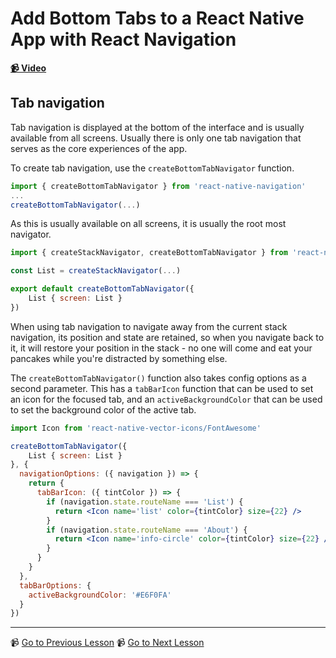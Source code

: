 # Add Bottom Tabs to a React Native App with React Navigation

**[📹 Video](https://egghead.io/lessons/react-native-add-bottom-tabs-to-a-react-native-app-with-react-navigation)**

## Tab navigation

Tab navigation is displayed at the bottom of the interface and is usually available from all screens. Usually there is only one tab navigation that serves as the core experiences of the app.

To create tab navigation, use the `createBottomTabNavigator` function.

```jsx
import { createBottomTabNavigator } from 'react-native-navigation'
...
createBottomTabNavigator(...)
```

As this is usually available on all screens, it is usually the root most navigator.

```jsx
import { createStackNavigator, createBottomTabNavigator } from 'react-native-navigation'

const List = createStackNavigator(...)

export default createBottomTabNavigator({
	List { screen: List }
})
```

When using tab navigation to navigate away from the current stack navigation, its position and state are retained, so when you navigate back to it, it will restore your position in the stack - no one will come and eat your pancakes while you're distracted by something else.

The `createBottomTabNavigator()` function also takes config options as a second parameter. This has a `tabBarIcon` function that can be used to set an icon for the focused tab, and an `activeBackgroundColor` that can be used to set the background color of the active tab.

```jsx
import Icon from 'react-native-vector-icons/FontAwesome'

createBottomTabNavigator({
	List { screen: List }
}, {
  navigationOptions: ({ navigation }) => {
    return {
      tabBarIcon: ({ tintColor }) => {
        if (navigation.state.routeName === 'List') {
          return <Icon name='list' color={tintColor} size={22} />
        }
        if (navigation.state.routeName === 'About') {
          return <Icon name='info-circle' color={tintColor} size={22} />
        }
      }
    }
  },
  tabBarOptions: {
    activeBackgroundColor: '#E6F0FA'
  }
})
```

---

📹 [Go to Previous Lesson](https://egghead.io/lessons/react-native-pass-data-between-screens-when-navigating-with-stacknavigator)
📹 [Go to Next Lesson](https://egghead.io/lessons/react-native-add-a-modal-screen-that-pops-up-from-the-bottom-with-react-navigation)
